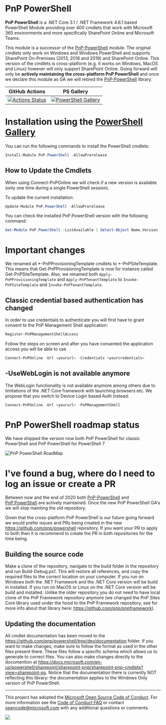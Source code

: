 ﻿# PnP PowerShell

**PnP PowerShell** is a .NET Core 3.1 / .NET Framework 4.6.1 based PowerShell Module providing over 400 cmdlets that work with Microsoft 365 environments and more specifically SharePoint Online and Microsoft Teams.

This module is a successor of the [PnP-PowerShell](https://github.com/pnp/pnp-powershell) module. The original cmdlets only work on Windows and Windows PowerShell and supports SharePoint On-Premises (2013, 2016 and 2019) and SharePoint Online. This version of the cmdlets is cross-platform (e.g. it works on Windows, MacOS and Linux) however will only support SharePoint Online. Going forward will only be **actively maintaining the cross-platform PnP PowerShell** and once we declare this module as GA we will retired the [PnP-PowerShell](https://github.com/pnp/pnp-powershell) library.

| GitHub Actions | PS Gallery | 
|-----------------|----------------|
[![Actions Status](https://github.com/pnp/powershell/workflows/Build/badge.svg)](https://github.com/pnp/powershell/actions) | [![PowerShell Gallery](https://img.shields.io/powershellgallery/dt/pnp.powershell)](https://www.powershellgallery.com/packages/PnP.PowerShell)

# Installation using the [PowerShell Gallery](https://www.powershellgallery.com)

You can run the following commands to install the PowerShell cmdlets:

```PowerShell
Install-Module PnP.PowerShell -AllowPrerelease
```

## How to Update the Cmdlets 
When using Connect-PnPOnline we will check if a new version is available (only one time during a single PowerShell session).

To update the current installation:

```powershell
Update-Module PnP.PowerShell -AllowPrerelease
``` 

You can check the installed PnP.PowerShell version with the following command:

```powershell
Get-Module PnP.PowerShell -ListAvailable | Select-Object Name,Version | Sort-Object Version -Descending
```

# Important changes
We renamed all *-PnPProvisioningTemplate cmdlets to *-PnPSiteTemplate. This means that Get-PnPProvisioningTemplate is now for instance called Get-PnPSiteTemplate. Also, we renamed both `Apply-PnPProvisioningTemplate` and `Apply-PnPTenantTemplate` to `Invoke-PnPSiteTemplate` and `Invoke-PnPTenantTemplate`.

## Classic credential based authentication has changed
In order to use credentials to authenticate you will first have to grant consent to the PnP Management Shell application:

```powershell
Register-PnPManagementShellAccess
```

Follow the steps on screen and after you have consented the application access you will be able to use

```powershell
Connect-PnPOnline -Url <yoururl> -Credentials <yourcredentials>
```

## -UseWebLogin is not available anymore
The WebLogin functionality is not available anymore among others due to limitations of the .NET Core framework with launching browsers etc. We propose that you switch to Device Login based Auth instead:

```powershell
Connect-PnPOnline -Url <yoururl> -PnPManagementShell
```

# PnP PowerShell roadmap status

We have shipped the version now both PnP PowerShell for classic PowerShell and PnP PowerShell for PowerShell 7

![PnP PowerShell RoadMap](PnP_PowerShell_Roadmap.png)

# I've found a bug, where do I need to log an issue or create a PR

Between now and the end of 2020 both [PnP-PowerShell](https://github.com/pnp/pnp-powershell) and [PnP.PowerShell](https://github.com/pnp/powershell) are actively maintained. Once the new PnP PowerShell GA's we will stop mainting the old repository.

Given that the cross-platform PnP PowerShell is our future going forward we would prefer issues and PRs being created in the new https://github.com/pnp/powershell repository. If you want your PR to apply to both then it is recommend to create the PR in both repositories for the time being.

## Building the source code

Make a clone of the repository, navigate to the build folder in the repository and run Build-Debug.ps1. This will restore all references, and copy the required files to the correct location on your computer. If you run on Windows both the .NET Framework and the .NET Core version will be build in installed. If you run on MacOS or Linux on the .NET Core version will be build and installed. Unlike the older repository you do not need to have local clone of the PnP Framework repository anymore (we changed the PnP Sites Core library used under the hood to the PnP Framework repository, see for more info about that library here: https://github.com/pnp/pnpframework).

## Updating the documentation

All cmdlet documentation has been moved to the https://github.com/pnp/powershell/tree/dev/documentation folder. If you want to make changes, make sure to follow the format as used in the other files present there. These files follow a specific schema which allows us to generate to correct files. You can also make changes directly to the documention at https://docs.microsoft.com/en-us/powershell/sharepoint/sharepoint-pnp/sharepoint-pnp-cmdlets?view=sharepoint-ps. Notice that the documentation there is currently NOT reflecting this library: the documentation applies to the Windows Only version of PnP PowerShell.

-------
This project has adopted the [Microsoft Open Source Code of Conduct](https://opensource.microsoft.com/codeofconduct/). For more information see the [Code of Conduct FAQ](https://opensource.microsoft.com/codeofconduct/faq/) or contact [opencode@microsoft.com](mailto:opencode@microsoft.com) with any additional questions or comments.

<img src="https://telemetry.sharepointpnp.com/pnp-powershell/readme" /> 
